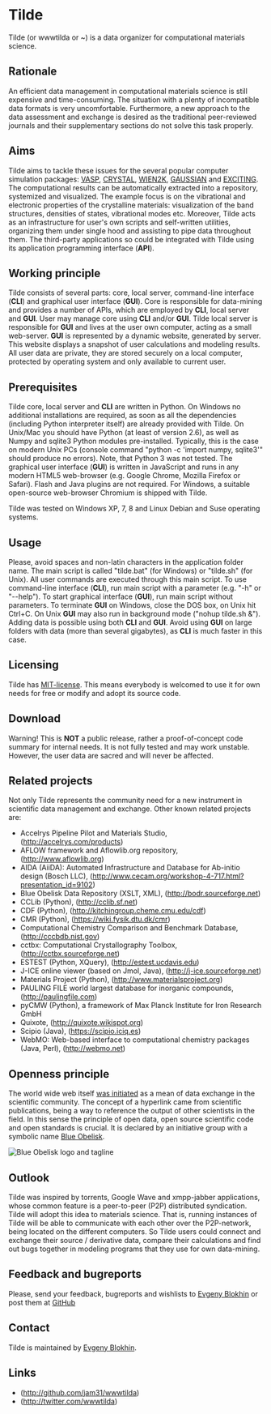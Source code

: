 Tilde
==========

Tilde (or wwwtilda or ~) is a data organizer for computational materials science.

## Rationale

An efficient data management in computational materials science is still expensive and time-consuming. The situation with a plenty of incompatible data formats is very uncomfortable. Furthermore, a new approach to the data assessment and exchange is desired as the traditional peer-reviewed journals and their supplementary sections do not solve this task properly.

## Aims

Tilde aims to tackle these issues for the several popular computer simulation packages: [VASP](http://www.vasp.at), [CRYSTAL](http://www.crystal.unito.it), [WIEN2K](http://www.wien2k.at), [GAUSSIAN](http://gaussian.com) and [EXCITING](http://exciting-code.org). The computational results can be automatically extracted into a repository, systemized and visualized. The example focus is on the vibrational and electronic properties of the crystalline materials: visualization of the band structures, densities of states, vibrational modes etc. Moreover, Tilde acts as an infrastructure for user's own scripts and self-written utilities, organizing them under single hood and assisting to pipe data throughout them. The third-party applications so could be integrated with Tilde using its application programming interface (**API**).

## Working principle

Tilde consists of several parts: core, local server, command-line interface (**CLI**) and graphical user interface (**GUI**). Core is responsible for data-mining and provides a number of APIs, which are employed by **CLI**, local server and **GUI**. User may manage core using **CLI** and/or **GUI**. Tilde local server is responsible for **GUI** and lives at the user own computer, acting as a small web-server. **GUI** is represented by a dynamic website, generated by server. This website displays a snapshot of user calculations and modeling results. All user data are private, they are stored securely on a local computer, protected by operating system and only available to current user.

## Prerequisites

Tilde core, local server and **CLI** are written in Python. On Windows no additional installations are required, as soon as all the dependencies (including Python interpreter itself) are already provided with Tilde. On Unix/Mac you should have Python (at least of version 2.6), as well as Numpy and sqlite3 Python modules pre-installed. Typically, this is the case on modern Unix PCs (console command "python -c 'import numpy, sqlite3'" should produce no errors). Note, that Python 3 was not tested. The graphical user interface (**GUI**) is written in JavaScript and runs in any modern HTML5 web-browser (e.g. Google Chrome, Mozilla Firefox or Safari). Flash and Java plugins are not required. For Windows, a suitable open-source web-browser Chromium is shipped with Tilde.

Tilde was tested on Windows XP, 7, 8 and Linux Debian and Suse operating systems.

## Usage

Please, avoid spaces and non-latin characters in the application folder name. The main script is called "tilde.bat" (for Windows) or "tilde.sh" (for Unix). All user commands are executed through this main script. To use command-line interface (**CLI**), run main script with a parameter (e.g. "-h" or "--help"). To start graphical interface (**GUI**), run main script without parameters. To terminate **GUI** on Windows, close the DOS box, on Unix hit Ctrl+C. On Unix **GUI** may also run in background mode ("nohup tilde.sh &"). Adding data is possible using both **CLI** and **GUI**. Avoid using **GUI** on large folders with data (more than several gigabytes), as **CLI** is much faster in this case.

## Licensing

Tilde has [MIT-license](http://en.wikipedia.org/wiki/MIT_License). This means everybody is welcomed to use it for own needs for free or modify and adopt its source code.

## Download

Warning! This is **NOT** a public release, rather a proof-of-concept code summary for internal needs. It is not fully tested and may work unstable. However, the user data are sacred and will never be affected.

## Related projects

Not only Tilde represents the community need for a new instrument in scientific data management and exchange. Other known related projects are:

- Accelrys Pipeline Pilot and Materials Studio, (http://accelrys.com/products)
- AFLOW framework and Aflowlib.org repository, (http://www.aflowlib.org)
- AIDA (AiiDA): Automated Infrastructure and Database for Ab-initio design (Bosch LLC), (http://www.cecam.org/workshop-4-717.html?presentation_id=9102)
- Blue Obelisk Data Repository (XSLT, XML), (http://bodr.sourceforge.net)
- CCLib (Python), (http://cclib.sf.net)
- CDF (Python), (http://kitchingroup.cheme.cmu.edu/cdf)
- CMR (Python), (https://wiki.fysik.dtu.dk/cmr)
- Computational Chemistry Comparison and Benchmark Database, (http://cccbdb.nist.gov)
- cctbx: Computational Crystallography Toolbox, (http://cctbx.sourceforge.net)
- ESTEST (Python, XQuery), (http://estest.ucdavis.edu)
- J-ICE online viewer (based on Jmol, Java), (http://j-ice.sourceforge.net)
- Materials Project (Python), (http://www.materialsproject.org)
- PAULING FILE world largest database for inorganic compounds, (http://paulingfile.com)
- pyCMW (Python), a framework of Max Planck Institute for Iron Research GmbH
- Quixote, (http://quixote.wikispot.org)
- Scipio (Java), (https://scipio.iciq.es)
- WebMO: Web-based interface to computational chemistry packages (Java, Perl), (http://webmo.net)

## Openness principle

The world wide web itself [was initiated](http://en.wikipedia.org/wiki/History_of_the_World_Wide_Web) as a mean of data exchange in the scientific community. The concept of a hyperlink came from scientific publications, being a way to reference the output of other scientists in the field. In this sense the principle of open data, open source scientific code and open standards is crucial. It is declared by an initiative group with a symbolic name [Blue Obelisk](http://www.jcheminf.com/content/3/1/37).

![Blue Obelisk logo and tagline](https://wwwtilda.googlecode.com/files/blue_obelisk.gif)

## Outlook

Tilde was inspired by torrents, Google Wave and xmpp-jabber applications, whose common feature is a peer-to-peer (P2P) distributed syndication. Tilde will adopt this idea to materials science. That is, running instances of Tilde will be able to communicate with each other over the P2P-network, being located on the different computers. So Tilde users could connect and exchange their source / derivative data, compare their calculations and find out bugs together in modeling programs that they use for own data-mining.

## Feedback and bugreports

Please, send your feedback, bugreports and wishlists to [Evgeny Blokhin](mailto:eb@tilde.pro) or post them at [GitHub](http://github.com/jam31/wwwtilda/issues)

## Contact

Tilde is maintained by [Evgeny Blokhin](mailto:eb@tilde.pro).

## Links

- (http://github.com/jam31/wwwtilda)
- (http://twitter.com/wwwtilda)

